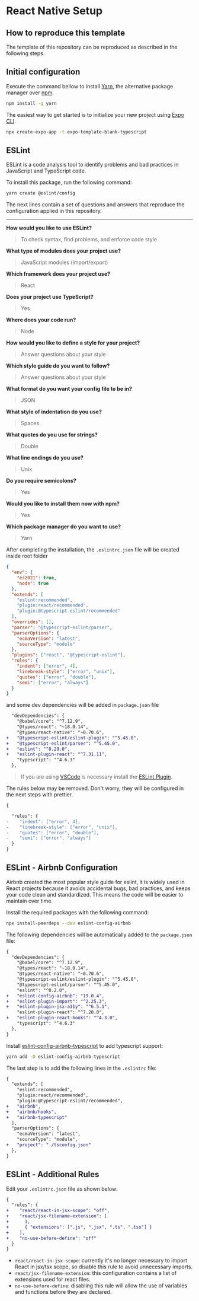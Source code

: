 # React Native Setup

## How to reproduce this template

The template of this repository can be reproduced as described in the following steps.

## Initial configuration

Execute the command bellow to install [Yarn](https://yarnpkg.com/), the alternative package manager over [npm](https://www.npmjs.com/).

```bash
npm install -g yarn
```

The easiest way to get started is to initialize your new project using [Expo CLI](https://docs.expo.dev/workflow/expo-cli/).

```bash
npx create-expo-app -t expo-template-blank-typescript
```

## ESLint

ESLint is a code analysis tool to identify problems and bad practices in JavaScript and TypeScript code.

To install this package, run the following command:

```bash
yarn create @eslint/config
```

The next lines contain a set of questions and answers that reproduce the configuration applied in this repository.

<hr>

**How would you like to use ESLint?**

> To check syntax, find problems, and enforce code style

**What type of modules does your project use?**

> JavaScript modules (import/export)

**Which framework does your project use?**

> React

**Does your project use TypeScript?**

> Yes

**Where does your code run?**

> Node

**How would you like to define a style for your project?**

> Answer questions about your style

**Which style guide do you want to follow?**

> Answer questions about your style

**What format do you want your config file to be in?**

> JSON

**What style of indentation do you use?**

> Spaces

**What quotes do you use for strings?**

> Double

**What line endings do you use?**

> Unix

**Do you require semicolons?**

> Yes

**Would you like to install them now with npm?**

> Yes

**Which package manager do you want to use?**

> Yarn

After completing the installation, the `.eslintrc.json` file will be created inside root folder

```json
{
  "env": {
    "es2021": true,
    "node": true
  },
  "extends": [
    "eslint:recommended",
    "plugin:react/recommended",
    "plugin:@typescript-eslint/recommended"
  ],
  "overrides": [],
  "parser": "@typescript-eslint/parser",
  "parserOptions": {
    "ecmaVersion": "latest",
    "sourceType": "module"
  },
  "plugins": ["react", "@typescript-eslint"],
  "rules": {
    "indent": ["error", 4],
    "linebreak-style": ["error", "unix"],
    "quotes": ["error", "double"],
    "semi": ["error", "always"]
  }
}
```

and some dev dependencies will be added in `package.json` file

```diff
  "devDependencies": {
    "@babel/core": "^7.12.9",
    "@types/react": "~18.0.14",
    "@types/react-native": "~0.70.6",
+   "@typescript-eslint/eslint-plugin": "^5.45.0",
+   "@typescript-eslint/parser": "^5.45.0",
+   "eslint": "^8.29.0",
+   "eslint-plugin-react": "^7.31.11",
    "typescript": "^4.6.3"
  },
```

> If you are using [VSCode](https://code.visualstudio.com/) is necessary install the [ESLint Plugin](https://marketplace.visualstudio.com/items?itemName=dbaeumer.vscode-eslint).

The rules below may be removed. Don't worry, they will be configured in the next steps with prettier.

```diff
{

  "rules": {
-    "indent": ["error", 4],
-    "linebreak-style": ["error", "unix"],
-    "quotes": ["error", "double"],
-    "semi": ["error", "always"]
  }
}
```

## ESLint - Airbnb Configuration

Airbnb created the most popular style guide for eslint, it is widely used in React projects because it avoids accidental bugs, bad practices, and keeps your code clean and standardized. This means the code will be easier to maintain over time.

Install the required packages with the following command:

```bash
npx install-peerdeps --dev eslint-config-airbnb
```

The following dependencies will be automatically added to the `package.json` file:

```diff
{
  "devDependencies": {
    "@babel/core": "^7.12.9",
    "@types/react": "~18.0.14",
    "@types/react-native": "~0.70.6",
    "@typescript-eslint/eslint-plugin": "^5.45.0",
    "@typescript-eslint/parser": "^5.45.0",
    "eslint": "^8.2.0",
+   "eslint-config-airbnb": "19.0.4",
+   "eslint-plugin-import": "^2.25.3",
+   "eslint-plugin-jsx-a11y": "^6.5.1",
    "eslint-plugin-react": "^7.28.0",
+   "eslint-plugin-react-hooks": "^4.3.0",
    "typescript": "^4.6.3"
  },
}
```

Install [eslint-config-airbnb-typescript](https://github.com/iamturns/eslint-config-airbnb-typescript) to add typescript support:

```bash
yarn add -D eslint-config-airbnb-typescript
```

The last step is to add the following lines in the `.eslintrc` file:

```diff
{
  "extends": [
    "eslint:recommended",
    "plugin:react/recommended",
    "plugin:@typescript-eslint/recommended",
+   "airbnb",
+   "airbnb/hooks",
+   "airbnb-typescript"
  ],
  "parserOptions": {
    "ecmaVersion": "latest",
    "sourceType": "module",
+   "project": "./tsconfig.json"
  },
}
```


## ESLint - Additional Rules

Edit your `.eslintrc.json` file as shown below:

```diff
{
  "rules": {
+    "react/react-in-jsx-scope": "off",
+    "react/jsx-filename-extension": [
+      1,
+      { "extensions": [".js", ".jsx", ".ts", ".tsx"] }
+    ],
+    "no-use-before-define": "off"
  }
}
```

- `react/react-in-jsx-scope`: currently it's no longer necessary to import React in jsx/tsx scope, so disable this rule to avoid unnecessary imports.
- `react/jsx-filename-extension`: this configuration contains a list of extensions used for react files.
- `no-use-before-define`: disabling this rule will allow the use of variables and functions before they are declared.
